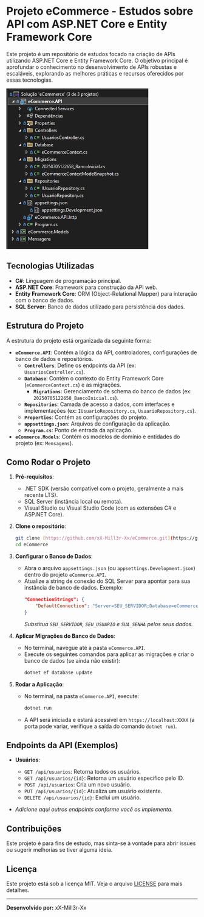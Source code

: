 # Projeto eCommerce - Estudos sobre API com ASP.NET Core e Entity Framework Core

Este projeto é um repositório de estudos focado na criação de APIs utilizando ASP.NET Core e Entity Framework Core. O objetivo principal é aprofundar o conhecimento no desenvolvimento de APIs robustas e escaláveis, explorando as melhores práticas e recursos oferecidos por essas tecnologias.

![Estrutura do Projeto](img/estrutura.png)

## Tecnologias Utilizadas

* **C#**: Linguagem de programação principal.
* **ASP.NET Core**: Framework para construção da API web.
* **Entity Framework Core**: ORM (Object-Relational Mapper) para interação com o banco de dados.
* **SQL Server**: Banco de dados utilizado para persistência dos dados.

## Estrutura do Projeto

A estrutura do projeto está organizada da seguinte forma:

* **`eCommerce.API`**: Contém a lógica da API, controladores, configurações de banco de dados e repositórios.
    * **`Controllers`**: Define os endpoints da API (ex: `UsuariosController.cs`).
    * **`Database`**: Contém o contexto do Entity Framework Core (`eCommerceContext.cs`) e as migrações.
        * **`Migrations`**: Gerenciamento de schema do banco de dados (ex: `20250705122658_BancoInicial.cs`).
    * **`Repositories`**: Camada de acesso a dados, com interfaces e implementações (ex: `IUsuarioRepository.cs`, `UsuarioRepository.cs`).
    * **`Properties`**: Contém as configurações do projeto.
    * **`appsettings.json`**: Arquivos de configuração da aplicação.
    * **`Program.cs`**: Ponto de entrada da aplicação.
* **`eCommerce.Models`**: Contém os modelos de domínio e entidades do projeto (ex: `Mensagens`).

## Como Rodar o Projeto

1.  **Pré-requisitos**:
    * .NET SDK (versão compatível com o projeto, geralmente a mais recente LTS).
    * SQL Server (instância local ou remota).
    * Visual Studio ou Visual Studio Code (com as extensões C# e ASP.NET Core).

2.  **Clone o repositório**:
    ```bash
    git clone [https://github.com/xX-Mill3r-Xx/eCommerce.git](https://github.com/xX-Mill3r-Xx/eCommerce.git)
    cd eCommerce
    ```

3.  **Configurar o Banco de Dados**:
    * Abra o arquivo `appsettings.json` (ou `appsettings.Development.json`) dentro do projeto `eCommerce.API`.
    * Atualize a string de conexão do SQL Server para apontar para sua instância de banco de dados. Exemplo:
        ```json
        "ConnectionStrings": {
            "DefaultConnection": "Server=SEU_SERVIDOR;Database=eCommerceDB;User ID=SEU_USUARIO;Password=SUA_SENHA;TrustServerCertificate=True"
        }
        ```
        *Substitua `SEU_SERVIDOR`, `SEU_USUARIO` e `SUA_SENHA` pelos seus dados.*

4.  **Aplicar Migrações do Banco de Dados**:
    * No terminal, navegue até a pasta `eCommerce.API`.
    * Execute os seguintes comandos para aplicar as migrações e criar o banco de dados (se ainda não existir):
        ```bash
        dotnet ef database update
        ```

5.  **Rodar a Aplicação**:
    * No terminal, na pasta `eCommerce.API`, execute:
        ```bash
        dotnet run
        ```
    * A API será iniciada e estará acessível em `https://localhost:XXXX` (a porta pode variar, verifique a saída do comando `dotnet run`).

## Endpoints da API (Exemplos)

* **Usuários**:
    * `GET /api/usuarios`: Retorna todos os usuários.
    * `GET /api/usuarios/{id}`: Retorna um usuário específico pelo ID.
    * `POST /api/usuarios`: Cria um novo usuário.
    * `PUT /api/usuarios/{id}`: Atualiza um usuário existente.
    * `DELETE /api/usuarios/{id}`: Exclui um usuário.

* *Adicione aqui outros endpoints conforme você os implementa.*

## Contribuições

Este projeto é para fins de estudo, mas sinta-se à vontade para abrir issues ou sugerir melhorias se tiver alguma ideia.

## Licença

Este projeto está sob a licença MIT. Veja o arquivo [LICENSE](LICENSE) para mais detalhes.

---

**Desenvolvido por:** xX-Mill3r-Xx

